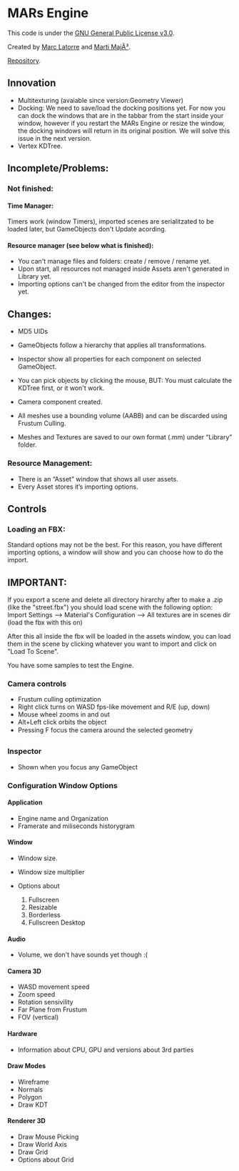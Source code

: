 # MARs Engine

This code is under the [GNU General Public License v3.0](https://github.com/martimyc/Engine/blob/master/LICENSE).

Created by [Marc Latorre](https://github.com/marclafr) and [Marti MajÃ³](https://github.com/martimyc).

[Repository](https://github.com/martimyc/Engine).

## Innovation

- Multitexturing (avaiable since version:Geometry Viewer)
- Docking: We need to save/load the docking positions yet. For now you can dock the windows that are in the tabbar from the start inside your window, however if you restart the MARs Engine or resize the window, the docking windows will return in its original position. We will solve this issue in the next version.
- Vertex KDTree.

## Incomplete/Problems:

### Not finished: 

#### Time Manager: 

Timers work (window Timers), imported scenes are serialitzated to be loaded later, but GameObjects don't Update acording.

#### Resource manager (see below what is finished): 

- You can't manage files and folders: create / remove / rename yet.
- Upon start, all resources not managed inside Assets aren't generated in Library yet.
- Importing options can't be changed from the editor from the inspector yet.

## Changes:

- MD5 UIDs

- GameObjects follow a hierarchy that applies all transformations.

- Inspector show all properties for each component on selected GameObject.

- You can pick objects by clicking the mouse, BUT: You must calculate the KDTree first, or it won't work.

- Camera component created.

- All meshes use a bounding volume (AABB) and can be discarded using Frustum Culling.

- Meshes and Textures are saved to our own format (.mm) under “Library” folder.


### Resource Management:

- There is an “Asset” window that shows all user assets.
- Every Asset stores it’s importing options.

## Controls

### Loading an FBX:
Standard options may not be the best. For this reason, you have different importing options, a window will show and you can choose how to do the import.

## IMPORTANT:
If you export a scene and delete all directory hirarchy after to make a .zip (like the "street.fbx") you should load scene with the following option:
Import Settings --> Material's Configuration --> All textures are in scenes dir (load the fbx with this on)

After this all inside the fbx will be loaded in the assets window, you can load them in the scene by clicking whatever you want to import and click on "Load To Scene".

You have some samples to test the Engine.


### Camera controls

- Frustum culling optimization
- Right click turns on WASD fps-like movement and R/E (up, down)
- Mouse wheel zooms in and out
- Alt+Left click orbits the object
- Pressing F focus the camera around the selected geometry

### Inspector

- Shown when you focus any GameObject

### Configuration Window Options

#### Application

- Engine name and Organization
- Framerate and miliseconds historygram

#### Window

- Window size.
- Window size multiplier
- Options about

    1. Fullscreen
    2. Resizable
    3. Borderless
    4. Fullscreen Desktop

#### Audio

- Volume, we don't have sounds yet though :(

#### Camera 3D

- WASD movement speed
- Zoom speed
- Rotation sensivility
- Far Plane from Frustum
- FOV (vertical)

#### Hardware

- Information about CPU, GPU and versions about 3rd parties

#### Draw Modes

- Wireframe
- Normals
- Polygon
- Draw KDT

#### Renderer 3D

- Draw Mouse Picking
- Draw World Axis
- Draw Grid
- Options about Grid

